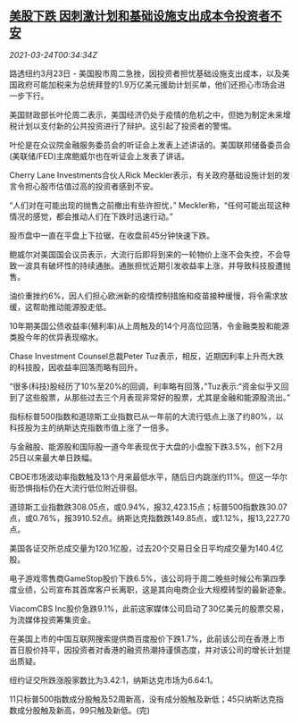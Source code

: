 <!--1616547663000-->
[美股下跌 因刺激计划和基础设施支出成本令投资者不安](https://cn.reuters.com/article/usa-stocks-0323-tues-idCNKBS2BG019)
------

<div><i>2021-03-24T00:34:34Z</i></div><p>路透纽约3月23日 - 美国股市周二急挫，因投资者担忧基础设施支出成本，以及美国政府可能加税来为总统拜登的1.9万亿美元援助计划买单，他们还担心市场会进一步下行。</p><p>美国财政部长叶伦周二表示，美国经济仍处于疫情的危机之中，但她为制定未来增税计划以支付新的公共投资进行了辩护。这引起了投资者的警惕。</p><p>叶伦是在众议院金融服务委员会的听证会上发表上述讲话的。美国联邦储备委员会(美联储/FED)主席鲍威尔也在听证会上发表了讲话。</p><p>Cherry Lane Investments合伙人Rick Meckler表示，有关政府基础设施计划的发言令担心股市估值过高的投资者感到不安。</p><p>“人们对在可能出现的抛售之前撤出有些许担忧，” Meckler称，“任何可能出现这种情况的感觉，都会推动人们在下跌时迅速行动。”</p><p>股市盘中一直在平盘上下拉锯，在收盘前45分钟快速下跌。</p><p>鲍威尔对美国国会议员表示，大流行后即将到来的一轮物价上涨不会失控，不会导致一波具有破坏性的持续通胀。通胀担忧近期引发收益率上涨，并导致科技股遭抛售。</p><p>油价重挫约6%，因人们担心欧洲新的疫情控制措施和疫苗接种缓慢，将令需求放缓，这帮助推动能源股走低。</p><p>10年期美国公债收益率(殖利率)从上周触及的14个月高位回落，令金融类股和能源类股今年的优异表现缩水。</p><p>Chase Investment Counsel总裁Peter Tuz表示，相反，近期因利率上升而大跌的科技股，因收益率回落而略有回升。</p><p>“很多(科技)股经历了10%至20%的回调，利率略有回落，”Tuz表示:“资金似乎又回到了这些股票，从那些过去三个月表现非常好的股票，尤其是金融和能源股流出。”</p><p>指标标普500指数和道琼斯工业指数已从一年前的大流行低点上涨了约80%，以科技股为主的纳斯达克指数市值上涨了一倍多。</p><p>与金融股、能源股和国际股一道今年表现优于大盘的小盘股下跌3.5%，创下2月25日以来最大单日跌幅。</p><p>CBOE市场波动率指数触及13个月来最低水平，随后日内跳涨约11%。但这一华尔街恐惧指标仍在大流行低位附近徘徊。</p><p>道琼斯工业指数跌308.05点，或0.94%，报32,423.15点；标普500指数跌30.07点，或0.76%，报3910.52点。纳斯达克指数跌149.85点，或1.12%，报13,227.70点。</p><p>美国各证交所总成交量为120.1亿股，过去20个交易日全日平均成交量为140.4亿股。</p><p>电子游戏零售商GameStop股价下跌6.5%，该公司将于周二晚些时候公布第四季度业绩，公司宣布其首席客户长离职，这是其向电商企业大规模转型的最新迹象。</p><p>ViacomCBS Inc股价急跌9.1%，此前这家媒体公司启动了30亿美元的股票交易，为流媒体投资筹集资金。</p><p>在美国上市的中国互联网搜索提供商百度股价下跌1.7%，此前该公司在香港上市首日股价持平，因投资者对香港的融资热潮持谨慎态度，并对该公司的增长计划提出质疑。</p><p>纽约证交所跌涨股家数比为3.42:1，纳斯达克市场为6.64:1。</p><p>11只标普500指数成分股触及52周新高，没有成分股触及新低；45只纳斯达克指数成分股触及新高，99只触及新低。(完)</p>
